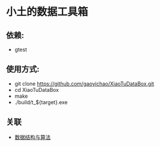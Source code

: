 
# 小土的数据工具箱

## 依赖:
* gtest

## 使用方式:
* git clone https://github.com/gaoyichao/XiaoTuDataBox.git
* cd XiaoTuDataBox
* make
* ./build/t_${target}.exe

## 关联
* [数据结构与算法](http://gaoyichao.com/Xiaotu/?book=data_and_algorithm&title=index)

